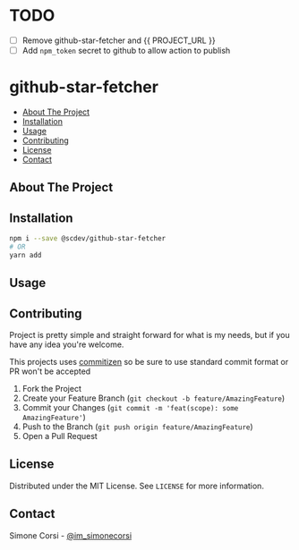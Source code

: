 # TODO

- [ ] Remove github-star-fetcher and {{ PROJECT_URL }}
- [ ] Add `npm_token` secret to github to allow action to publish

# github-star-fetcher

<!-- PROJECT SHIELDS -->

<!-- ![tests](https://github.com/simonecorsi/github-star-fetcher/workflows/test/badge.svg) -->

<!-- toc -->

- [About The Project](#about-the-project)
- [Installation](#installation)
- [Usage](#usage)
- [Contributing](#contributing)
- [License](#license)
- [Contact](#contact)

<!-- tocstop -->

## About The Project

<!-- GETTING STARTED -->

## Installation

```sh
npm i --save @scdev/github-star-fetcher
# OR
yarn add
```

<!-- USAGE EXAMPLES -->

## Usage

<!-- CONTRIBUTING -->

## Contributing

Project is pretty simple and straight forward for what is my needs, but if you have any idea you're welcome.

This projects uses [commitizen](https://github.com/commitizen/cz-cli) so be sure to use standard commit format or PR won't be accepted

1. Fork the Project
2. Create your Feature Branch (`git checkout -b feature/AmazingFeature`)
3. Commit your Changes (`git commit -m 'feat(scope): some AmazingFeature'`)
4. Push to the Branch (`git push origin feature/AmazingFeature`)
5. Open a Pull Request

<!-- LICENSE -->

## License

Distributed under the MIT License. See `LICENSE` for more information.

<!-- CONTACT -->

## Contact

Simone Corsi - [@im_simonecorsi](https://twitter.com/im_simonecorsi)
